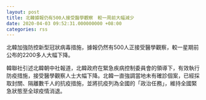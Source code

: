 ```yaml
---
layout: post
title: 北韓據報仍有500人接受醫學觀察　較一周前大幅減少
date: 2020-04-03 09:52:31.000000000 +08:00
categories: rss
---
```


北韓加強防控新型冠狀病毒措施，據報仍然有500人正接受醫學觀察，較一星期前公布的2200多人大幅下降。

韓聯社引述北韓朝中社報道，北韓政府在緊急疾病控制委員會的領導下，有效執行防疫措施，接受醫學觀察人士大幅下降。北韓一直強調當地未有確診個案，已經採取封關、隔離數千人的抗疫措施，並將抗疫列為全國的「政治任務」，維持全國緊急狀態至全球疫情消退。
